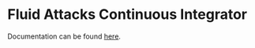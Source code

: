 <!--
SPDX-FileCopyrightText: 2022 Fluid Attacks <development@fluidattacks.com>

SPDX-License-Identifier: MPL-2.0
-->

# Fluid Attacks Continuous Integrator

Documentation can be found [here](https://docs.fluidattacks.com/development/stack/gitlab-ci).
